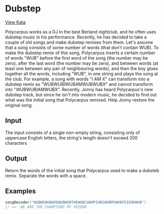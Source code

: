 # Dubstep

[View Kata](https://www.codewars.com/kata/551dc350bf4e526099000ae5)

Polycarpus works as a DJ in the best Berland nightclub, and he often uses dubstep music in his performance. Recently, he has decided to take a couple of old songs and make dubstep remixes from them.
Let's assume that a song consists of some number of words (that don't contain WUB). To make the dubstep remix of this song, Polycarpus inserts a certain number of words "WUB" before the first word of the song (the number may be zero), after the last word (the number may be zero), and between words (at least one between any pair of neighbouring words), and then the boy glues together all the words, including "WUB", in one string and plays the song at the club.
For example, a song with words "I AM X" can transform into a dubstep remix as "WUBWUBIWUBAMWUBWUBX" and cannot transform into "WUBWUBIAMWUBX".
Recently, Jonny has heard Polycarpus's new dubstep track, but since he isn't into modern music, he decided to find out what was the initial song that Polycarpus remixed. Help Jonny restore the original song.

## Input

The input consists of a single non-empty string, consisting only of uppercase English letters, the string's length doesn't exceed 200 characters

## Output

Return the words of the initial song that Polycarpus used to make a dubsteb remix. Separate the words with a space.

## Examples

```c++
songDecoder("WUBWEWUBAREWUBWUBTHEWUBCHAMPIONSWUBMYWUBFRIENDWUB")
// =>  WE ARE THE CHAMPIONS MY FRIEND
```
